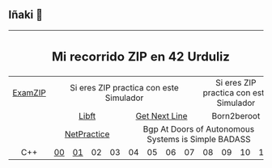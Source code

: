 ## Iñaki 👋
  

<table style="width: 100%;">
    <thead>
        <tr>
            <th align="center" colspan="13"><h2>Mi recorrido ZIP en 42 Urduliz</h2></th> 
        </tr> 
    </thead>
    <tbody>
        <tr>
            <td align="center" style="width: 16%;"><a href="https://github.com/inakilastra/ExamZIP" target="_blank">ExamZIP</a></td>
            <td align="center" colspan="8">Si eres ZIP practica con este Simulador</td> 
            <td align="center" colspan="4">Si eres ZIP practica con este Simulador</td>
        </tr>    
        <tr>
            <td style="width: 16%;" rowspan="2">&nbsp;</td>
            <td align="center" colspan="4"><a href="https://github.com/inakilastra/Libft" target="_blank">Libft</a></td> 
            <td align="center" colspan="4"><a href="https://github.com/inakilastra/Get_Next_Line" target="_blank">Get Next Line</a></td> 
            <td align="center" colspan="4">Born2beroot</td> 
        </tr>
        <tr>
            <td align="center" colspan="4"><a href="https://github.com/inakilastra/NetPractice" target="_blank">NetPractice</a></td> 
            <td align="center" colspan="8">Bgp At Doors of Autonomous Systems is Simple BADASS</td> 
        </tr>
        <tr>
            <td align="center" style="width: 16%;">C++</td> 
            <td align="center"><a href="https://github.com/inakilastra/CPP00" target="_blank">00</a></td>
            <td align="center"><a href="https://github.com/inakilastra/CPP01" target="_blank">01</a></td>
            <td align="center">02</td>
            <td align="center">03</td>
            <td align="center">04</td>
            <td align="center">05</td>
            <td align="center">06</td>
            <td align="center">07</td>
            <td align="center">08</td>
            <td align="center">09</td>
            <td align="center">10</td>
            <td align="center">11</td>
        </tr>                                
    </tbody>
</table>



<!--
**inakilastra/inakilastra** is a ✨ _special_ ✨ repository because its `README.md` (this file) appears on your GitHub profile.

Here are some ideas to get you started:

- 🔭 I’m currently working on ...
- 🌱 I’m currently learning ...
- 👯 I’m looking to collaborate on ...
- 🤔 I’m looking for help with ...
- 💬 Ask me about ...
- 📫 How to reach me: ...
- 😄 Pronouns: ...
- ⚡ Fun fact: ...
-->
